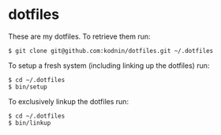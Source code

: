 # dotfiles

These are my dotfiles. To retrieve them run:

    $ git clone git@github.com:kodnin/dotfiles.git ~/.dotfiles

To setup a fresh system (including linking up the dotfiles) run:

    $ cd ~/.dotfiles
    $ bin/setup

To exclusively linkup the dotfiles run:

    $ cd ~/.dotfiles
    $ bin/linkup
